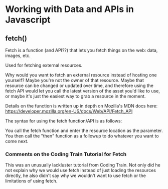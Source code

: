 # Working with Data and APIs in Javascript

## fetch()

Fetch is a function (and API??) that lets you fetch things on the web: data, images, etc.

Used for fetching external resources.

Why would you want to fetch an external resource instead of hosting one yourself? Maybe you're not the owner of that resource. Maybe that resource can be changed or updated over time, and therefore using the fetch API would let you call the latest version of the asset you'd like to use, or maybe it's just the easiest way to grab a resource in the moment.

Details on the function is written up in depth on Mozilla's MDN docs here:
https://developer.mozilla.org/en-US/docs/Web/API/Fetch_API

The syntax for using the fetch function/API is as follows:

You call the fetch function and enter the resource location as the parameter. You then call the "then" function as a followup to do whatever you want to come next.

### Comments on the Coding Train Tutorial for Fetch

This was an unusually lackluster tutorial from Coding Train. Not only did he not explain why we would use fetch instead of just loading the resources directly, he also didn't say why we wouldn't want to use fetch or the limitations of using fetch.
